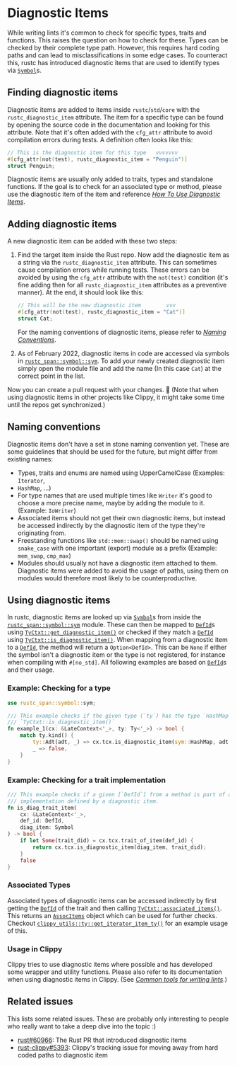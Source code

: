 # Diagnostic Items
While writing lints it's common to check for specific types, traits and
functions. This raises the question on how to check for these. Types can be
checked by their complete type path. However, this requires hard coding paths
and can lead to misclassifications in some edge cases. To counteract this,
rustc has introduced diagnostic items that are used to identify types via
[`Symbol`]s.

## Finding diagnostic items
Diagnostic items are added to items inside `rustc`/`std`/`core` with the
`rustc_diagnostic_item` attribute. The item for a specific type can be found by
opening the source code in the documentation and looking for this attribute.
Note that it's often added with the `cfg_attr` attribute to avoid compilation
errors during tests. A definition often looks like this:

```rs
// This is the diagnostic item for this type   vvvvvvv
#[cfg_attr(not(test), rustc_diagnostic_item = "Penguin")]
struct Penguin;
```

Diagnostic items are usually only added to traits, types and standalone
functions. If the goal is to check for an associated type or method, please use
the diagnostic item of the item and reference [*How To Use Diagnostic
Items*](#how-to-use-diagnostic-items).

## Adding diagnostic items
A new diagnostic item can be added with these two steps:

1. Find the target item inside the Rust repo. Now add the diagnostic item as a
   string via the `rustc_diagnostic_item` attribute. This can sometimes cause
   compilation errors while running tests. These errors can be avoided by using
   the `cfg_attr` attribute with the `not(test)` condition (it's fine adding
   then for all `rustc_diagnostic_item` attributes as a preventive manner). At
   the end, it should look like this:

    ```rs
    // This will be the new diagnostic item        vvv
    #[cfg_attr(not(test), rustc_diagnostic_item = "Cat")]
    struct Cat;
    ```

    For the naming conventions of diagnostic items, please refer to
    [*Naming Conventions*](#naming-conventions).

2. As of <!-- date: 2022-02 --> February 2022, diagnostic items in code are
   accessed via symbols in [`rustc_span::symbol::sym`]. To add your newly
   created diagnostic item simply open the module file and add the name (In
   this case `Cat`) at the correct point in the list.

Now you can create a pull request with your changes. :tada: (Note that when
using diagnostic items in other projects like Clippy, it might take some time
until the repos get synchronized.)

## Naming conventions
Diagnostic items don't have a set in stone naming convention yet. These are
some guidelines that should be used for the future, but might differ from
existing names:

* Types, traits and enums are named using UpperCamelCase (Examples: `Iterator`,
* `HashMap`, ...)
* For type names that are used multiple times like `Writer` it's good to choose
  a more precise name, maybe by adding the module to it. (Example: `IoWriter`)
* Associated items should not get their own diagnostic items, but instead be
  accessed indirectly by the diagnostic item of the type they're originating
  from.
* Freestanding functions like `std::mem::swap()` should be named using
  `snake_case` with one important (export) module as a prefix (Example:
  `mem_swap`, `cmp_max`)
* Modules should usually not have a diagnostic item attached to them.
  Diagnostic items were added to avoid the usage of paths, using them on
  modules would therefore most likely to be counterproductive.

## Using diagnostic items
In rustc, diagnostic items are looked up via [`Symbol`]s from inside the
[`rustc_span::symbol::sym`] module. These can then be mapped to [`DefId`]s
using [`TyCtxt::get_diagnostic_item()`] or checked if they match a [`DefId`]
using [`TyCtxt::is_diagnostic_item()`]. When mapping from a diagnostic item to
a [`DefId`], the method will return a `Option<DefId>`. This can be `None` if
either the symbol isn't a diagnostic item or the type is not registered, for
instance when compiling with `#[no_std]`. All following examples are based on
[`DefId`]s and their usage.

### Example: Checking for a type
```rust
use rustc_span::symbol::sym;

/// This example checks if the given type (`ty`) has the type `HashMap` using
/// `TyCtxt::is_diagnostic_item()`
fn example_1(cx: &LateContext<'_>, ty: Ty<'_>) -> bool {
    match ty.kind() {
        ty::Adt(adt, _) => cx.tcx.is_diagnostic_item(sym::HashMap, adt.did),
        _ => false,
    }
}
```

### Example: Checking for a trait implementation
```rust
/// This example checks if a given [`DefId`] from a method is part of a trait
/// implementation defined by a diagnostic item.
fn is_diag_trait_item(
    cx: &LateContext<'_>,
    def_id: DefId,
    diag_item: Symbol
) -> bool {
    if let Some(trait_did) = cx.tcx.trait_of_item(def_id) {
        return cx.tcx.is_diagnostic_item(diag_item, trait_did);
    }
    false
}
```

### Associated Types
Associated types of diagnostic items can be accessed indirectly by first
getting the [`DefId`] of the trait and then calling
[`TyCtxt::associated_items()`]. This returns an [`AssocItems`] object which can
be used for further checks. Checkout
[`clippy_utils::ty::get_iterator_item_ty()`] for an example usage of this.

### Usage in Clippy
Clippy tries to use diagnostic items where possible and has developed some
wrapper and utility functions. Please also refer to its documentation when
using diagnostic items in Clippy. (See [*Common tools for writing
lints*][clippy-Common-tools-for-writing-lints].)

## Related issues
This lists some related issues. These are probably only interesting to people
who really want to take a deep dive into the topic :)

* [rust#60966]: The Rust PR that introduced diagnostic items
* [rust-clippy#5393]: Clippy's tracking issue for moving away from hard coded paths to
  diagnostic item

<!-- Links -->

[`rustc_span::symbol::sym`]: https://doc.rust-lang.org/nightly/nightly-rustc/rustc_span/symbol/sym/index.html
[`Symbol`]: https://doc.rust-lang.org/nightly/nightly-rustc/rustc_span/symbol/struct.Symbol.html
[`DefId`]: https://doc.rust-lang.org/nightly/nightly-rustc/rustc_hir/def_id/struct.DefId.html
[`TyCtxt::get_diagnostic_item()`]: https://doc.rust-lang.org/nightly/nightly-rustc/rustc_middle/ty/context/struct.TyCtxt.html#method.get_diagnostic_item
[`TyCtxt::is_diagnostic_item()`]: https://doc.rust-lang.org/nightly/nightly-rustc/rustc_middle/ty/context/struct.TyCtxt.html#method.is_diagnostic_item
[`TyCtxt::associated_items()`]: https://doc.rust-lang.org/nightly/nightly-rustc/rustc_middle/ty/context/struct.TyCtxt.html#method.associated_items
[`AssocItems`]: https://doc.rust-lang.org/nightly/nightly-rustc/rustc_middle/ty/assoc/struct.AssocItems.html
[`clippy_utils::ty::get_iterator_item_ty()`]: https://github.com/rust-lang/rust-clippy/blob/305177342fbc622c0b3cb148467bab4b9524c934/clippy_utils/src/ty.rs#L55-L72
[clippy-Common-tools-for-writing-lints]: https://github.com/rust-lang/rust-clippy/blob/master/doc/common_tools_writing_lints.md
[rust#60966]: https://github.com/rust-lang/rust/pull/60966
[rust-clippy#5393]: https://github.com/rust-lang/rust-clippy/issues/5393
